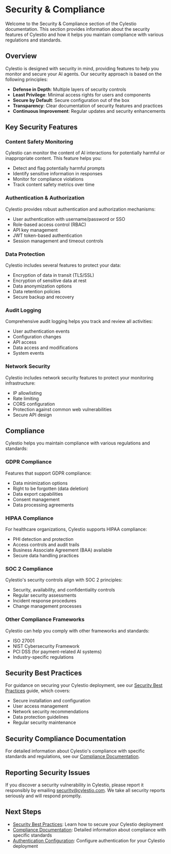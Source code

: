 # Security & Compliance

Welcome to the Security & Compliance section of the Cylestio documentation. This section provides information about the security features of Cylestio and how it helps you maintain compliance with various regulations and standards.

## Overview

Cylestio is designed with security in mind, providing features to help you monitor and secure your AI agents. Our security approach is based on the following principles:

- **Defense in Depth**: Multiple layers of security controls
- **Least Privilege**: Minimal access rights for users and components
- **Secure by Default**: Secure configuration out of the box
- **Transparency**: Clear documentation of security features and practices
- **Continuous Improvement**: Regular updates and security enhancements

## Key Security Features

### Content Safety Monitoring

Cylestio can monitor the content of AI interactions for potentially harmful or inappropriate content. This feature helps you:

- Detect and flag potentially harmful prompts
- Identify sensitive information in responses
- Monitor for compliance violations
- Track content safety metrics over time

### Authentication & Authorization

Cylestio provides robust authentication and authorization mechanisms:

- User authentication with username/password or SSO
- Role-based access control (RBAC)
- API key management
- JWT token-based authentication
- Session management and timeout controls

### Data Protection

Cylestio includes several features to protect your data:

- Encryption of data in transit (TLS/SSL)
- Encryption of sensitive data at rest
- Data anonymization options
- Data retention policies
- Secure backup and recovery

### Audit Logging

Comprehensive audit logging helps you track and review all activities:

- User authentication events
- Configuration changes
- API access
- Data access and modifications
- System events

### Network Security

Cylestio includes network security features to protect your monitoring infrastructure:

- IP allowlisting
- Rate limiting
- CORS configuration
- Protection against common web vulnerabilities
- Secure API design

## Compliance

Cylestio helps you maintain compliance with various regulations and standards:

### GDPR Compliance

Features that support GDPR compliance:

- Data minimization options
- Right to be forgotten (data deletion)
- Data export capabilities
- Consent management
- Data processing agreements

### HIPAA Compliance

For healthcare organizations, Cylestio supports HIPAA compliance:

- PHI detection and protection
- Access controls and audit trails
- Business Associate Agreement (BAA) available
- Secure data handling practices

### SOC 2 Compliance

Cylestio's security controls align with SOC 2 principles:

- Security, availability, and confidentiality controls
- Regular security assessments
- Incident response procedures
- Change management processes

### Other Compliance Frameworks

Cylestio can help you comply with other frameworks and standards:

- ISO 27001
- NIST Cybersecurity Framework
- PCI DSS (for payment-related AI systems)
- Industry-specific regulations

## Security Best Practices

For guidance on securing your Cylestio deployment, see our [Security Best Practices](best-practices.md) guide, which covers:

- Secure installation and configuration
- User access management
- Network security recommendations
- Data protection guidelines
- Regular security maintenance

## Security Compliance Documentation

For detailed information about Cylestio's compliance with specific standards and regulations, see our [Compliance Documentation](compliance.md).

## Reporting Security Issues

If you discover a security vulnerability in Cylestio, please report it responsibly by emailing security@cylestio.com. We take all security reports seriously and will respond promptly.

## Next Steps

- [Security Best Practices](best-practices.md): Learn how to secure your Cylestio deployment
- [Compliance Documentation](compliance.md): Detailed information about compliance with specific standards
- [Authentication Configuration](../getting-started/configuration.md#authentication-configuration): Configure authentication for your Cylestio deployment 
